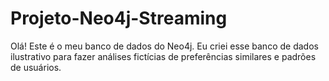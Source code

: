 # Projeto-Neo4j-Streaming
Olá! Este é o meu banco de dados do Neo4j. Eu criei esse banco de dados ilustrativo para fazer análises fictícias de preferências similares e padrões de usuários.
